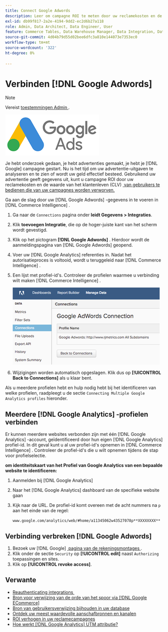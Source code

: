 ```yaml
---
title: Connect Google Adwords
description: Leer om campagne ROI te meten door uw reclamekosten en de waarde van de klantenlevensduur (CLV) van gebruikers te vergelijken die van uw campagnes worden verworven.
exl-id: db99f817-2a2e-4194-9dd2-ec2d6b27a118
role: Admin, Data Architect, Data Engineer, User
feature: Commerce Tables, Data Warehouse Manager, Data Integration, Data Import/Export
source-git-commit: 4d04b79d55d02bee6dfc3a810e144073e7353ec0
workflow-type: tm+mt
source-wordcount: '322'
ht-degree: 0%

---
```


# Verbinden [!DNL Google Adwords]

>[!NOTE]
>
>Vereist [&#x200B; toestemmingen Admin &#x200B;](../../../administrator/user-management/user-management.md).

![&#x200B; het embleem van Google AdWords &#x200B;](../../../assets/Google_Adwords_logo.png)

Je hebt onderzoek gedaan, je hebt advertenties gemaakt, je hebt je [!DNL Google] campagne gestart. Nu is het tijd om uw advertentie-uitgaven te analyseren en te zien of wordt uw geld effectief besteed. Gebruikend uw advertentie geeft gegevens uit, kunt u campagne ROI door uw reclamekosten en de waarde van het klantenleven (CLV) [&#x200B; van gebruikers te bedienen die van uw campagnes worden verworven.](../../analysis/roi-ad-camp.md)

Ga aan de slag door uw [!DNL Google Adwords] -gegevens in te voeren in [!DNL Commerce Intelligence] .

1. Ga naar de `Connections` pagina onder **leidt Gegevens > Integraties**.
1. Klik **toevoegen Integratie**, die op de hoger-juiste kant van het scherm wordt gevestigd.
1. Klik op het pictogram **[!DNL Google Adwords]** . Hierdoor wordt de aanmeldingspagina van [!DNL Google Adwords] geopend.
1. Voer uw [!DNL Google Analytics] referenties in. Nadat het autorisatieproces is voltooid, wordt u teruggeleid naar [!DNL Commerce Intelligence] .
1. Een lijst met profiel-id&#39;s. Controleer de profielen waarmee u verbinding wilt maken [!DNL Commerce Intelligence] .

   ![&#x200B; de verbindingsdialoog van Google AdWords die profielselectie toont &#x200B;](../../../assets/cnnct-profile.png)

1. Wijzigingen worden automatisch opgeslagen. Klik dus op **[!UICONTROL Back to Connections]** als u klaar bent.

Als u meerdere profielen hebt en hulp nodig hebt bij het identificeren van welke profielen, raadpleegt u de sectie `Connecting Multiple Google Analytics profiles` hieronder.

## Meerdere [!DNL Google Analytics] -profielen verbinden

Er kunnen meerdere websites verbonden zijn met één [!DNL Google Analytics] -account, geïdentificeerd door hun eigen [!DNL Google Analytics] profiel-id. In dit geval kunt u al uw profiel-id&#39;s opnemen in [!DNL Commerce Intelligence] . Controleer de profiel-id&#39;s die u wilt opnemen tijdens de stap voor profielselectie.

**om identiteitskaart van het Profiel van Google Analytics van een bepaalde website te identificeren:**

1. Aanmelden bij [!DNL Google Analytics]
1. Naar het [!DNL Google Analytics] dashboard van de specifieke website gaan
1. Kijk naar de URL. De profiel-id komt overeen met de acht nummers na `p` aan het einde van de regel:

   `www.google.com/analytics/web/#home/a11345062w43527078p**XXXXXXXX**`

## Verbinding verbreken [!DNL Google Adwords]

1. Bezoek uw [!DNL Google] [&#x200B; pagina van de rekeningsmontages &#x200B;](https://www.google.com/account/about/?hl=en).
1. Klik onder de sectie `Security` op **[!UICONTROL edit]** naast `Authorizing` toepassingen en sites.
1. Klik op **[!UICONTROL revoke access]**.

## Verwante

* [&#x200B; Reauthenticating integrations &#x200B;](https://experienceleague.adobe.com/docs/commerce-knowledge-base/kb/how-to/mbi-reauthenticating-integrations.html?lang=nl-NL)
* [Bron voor verwijzing van de orde van het spoor via  [!DNL Google ECommerce]](../integrations/google-ecommerce.md)
* [Bron van gebruikersverwijzing bijhouden in uw database](../../analysis/google-track-user-acq.md)
* [Ontdek uw meest waardevolle aanschafbronnen en kanalen](../../analysis/most-value-source-channel.md)
* [ROI verhogen in uw reclamecampagnes](../../analysis/roi-ad-camp.md)
* [Hoe werkt  [!DNL Google Analytics]  UTM attributie?](../../analysis/utm-attributes.md)
